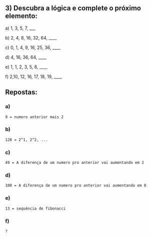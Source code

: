 ## 3) Descubra a lógica e complete o próximo elemento:



a) 1, 3, 5, 7, ___

b) 2, 4, 8, 16, 32, 64, ____

c) 0, 1, 4, 9, 16, 25, 36, ____

d) 4, 16, 36, 64, ____

e) 1, 1, 2, 3, 5, 8, ____

f) 2,10, 12, 16, 17, 18, 19, ____

## Repostas:

### a)
    9 = numero anterior mais 2

### b) 
    128 = 2^1, 2^2, ...

### c) 
    49 = A diferença de um numero pro anterior vai aumentando em 2

### d) 
    100 = A diferença de um numero pro anterior vai aumentando em 8

### e) 
    13 = sequência de fibonacci

### f)
    ?